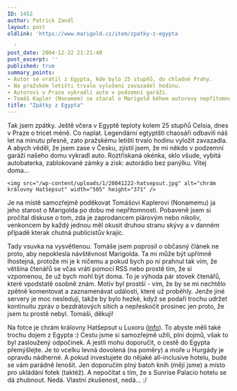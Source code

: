 ```yaml
---
ID: 1452
author: Patrick Zandl
layout: post
oldlink: 'https://www.marigold.cz/item/zpatky-z-egypta

  '
post_date: 2004-12-22 21:21:40
post_excerpt: ''
published: true
summary_points:
- Autor se vrátil z Egypta, kde bylo 25 stupňů, do chladné Prahy.
- Na pražském letišti trvalo vyložení zavazadel hodinu.
- Autorovi v Praze vykradli auto v podzemní garáži.
- Tomáš Kapler (Nonamem) se staral o Marigold během autorovy nepřítomnosti.
title: "Zpátky z Egypta"
---
```


<p>
Tak jsem zpátky. Ještě včera v Egyptě teploty kolem 25 stupňů Celsia, dnes v Praze o tricet méně. Co naplat. Legendární egtyptští chaosáři odbavili náš let na minutu přesně, zato pražskému letišti trvalo hodinu vyložit zavazadla. A abych věděl, že jsem zase v Česku, zjistil jsem, že mi někdo v podzemní garáži našeho domu vykradl auto. Roztřískaná okénka, sklo všude, vybitá autobaterka, zablokované zámky a zisk: autorádio bez panýlku. Vítej doma&#8230; </p>

	<img src="/wp-content/uploads/1/20041222-hatsepsut.jpg" alt="chrám královny Hatšepsut" width="505" height="371" />
<p>
Je na místě samozřejmě poděkovat Tomášovi Kaplerovi (Nonamemu) ja jeho starost o Marigolda po dobu mé nepřítomnosti. Pobaveně jsem si pročítal diskuse o tom, zda je zaprodancem píárovým nebo nikoliv, venkoncem by každý jednou měl okusit druhou stranu skývy a v danném případě kterak chutná publicistův krajíc. </p>

<p>
Tady vsuvka na vysvětlenou. Tomáše jsem poprosil o občasný článek ne proto, aby nepoklesla návštěvnost Marigolda. Ta mi může být upřímně lhostejná, protože mi je k ničemu a pokud bych po ní prahnul tak vím, že většina čtenářů se včas vrátí pomocí RSS nebo prostě tím, že si vzpomenou, že už bych mohl být doma. To je výhoda pár stovek čtenářů, které vpodstatě osobně znám. Motiv byl prostší - vím, že by se mi nechtělo zpětně komentovat a zaznamenávat události, které už proběhly. Jenže jiné servery je moc nesleduji, takže by bylo hezké, když se podaří trochu udržet kontinuitu zpráv o bezdrátových sítích a nepřeskočit prosinec jen proto, že jsem tu prostě nebyl. Tomáši, děkuji!</p>

<p>
Na fotce je chrám královny Hatšepsut u Luxoru (<a href="http://www.poutnik.cz/afrika/egypt/clanky/mb_theby/">info</a>). To abyste měli také trochu dojem z Egypta :) Cestu jsme si samozřejmě užili, plni dojmů, však to byl zasloužený odpočinek. A jestli mohu doporučit, o cestě do Egypta přemýšlejte. Je to vcelku levná dovolená (na poměry) a moře u Hurgády je opravdu nádherné. A pokud investujete do nějaké all-inclusive hotelu, bude se vám parádně lenošit. Jen doporučím plný batoh knih (měji jsme) a místo pro ukládání fotek (taktéž). A nepočítat s tím, že s Sunrise Palacio hotelu se dá zhubnout. Nedá. Vlastní zkušenost, nedá&#8230; :/
</p>